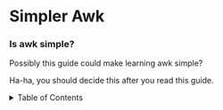 # Simpler Awk
### Is awk simple? 
Possibly this guide could make learning awk simple?

Ha-ha, you should decide this after you read this guide. 

[//]: # ()

<!-- TABLE OF CONTENTS -->
<details>
  <summary>Table of Contents</summary>
  <ol>
    <li>
<a href="recommended.md">Recommended Books</a>
      <ul>
      </ul>
    </li>
    <li>
<a href="notables.md">Similar Github Guides</a>
      <ul>
<a href="prerequisites.md">Prerequisites</a>
      </ul>
    </li>
     <li><a href="intro.md">Introduction</a></li>
     <li><a href="glossary.md">Glossary</a></li>
     <li><a href="invoking.md">Invoking Awk</a></li>
     <li><a href="patterns.md">Patterns</a></li>
     <li><a href="commands.md">Commands</a></li>
     <li><a href="programming.md">Programming </a></li>
     <li><a href="usage.md">Programming Usage</a></li>
     <li><a href="options.md">Options</a></li>
     <li><a href="strings.md">Strings</a></li>
     <li><a href="system-cmd.md">System Commands</a></li>
     <li><a href="write.md">Write to File</a></li>
     <li><a href="stdin.md">Stdin</a></li>
     <li><a href="get-line.md">Getline Example</a></li>
     <li><a href="positional.md">Positional Variable</a></li>
     <li><a href="hunk.md">The HUNK</a></li> 
     <li><a href="print.md">Print</a></li>
     <li><a href="about.md">About</a></li>
  </ol>
</details>
